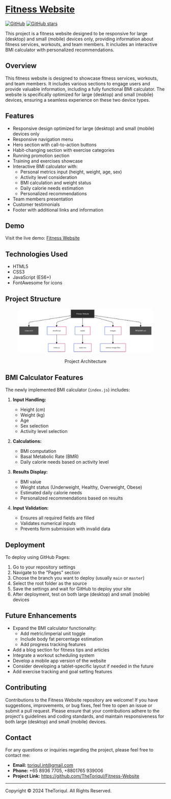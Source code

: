 # [Fitness Website](https://thetoriqul.github.io/Fitness-Website/)

[![GitHub](https://img.shields.io/badge/GitHub-Fitness_Website-blue?style=flat&logo=github)](https://github.com/TheToriqul/Fitness-Website)
[![GitHub stars](https://img.shields.io/github/stars/TheToriqul/Fitness-Website?style=social)](https://github.com/TheToriqul/Fitness-Website/stargazers)

This project is a fitness website designed to be responsive for large (desktop) and small (mobile) devices only, providing information about fitness services, workouts, and team members. It includes an interactive BMI calculator with personalized recommendations.

## Overview

This fitness website is designed to showcase fitness services, workouts, and team members. It includes various sections to engage users and provide valuable information, including a fully functional BMI calculator. The website is specifically optimized for large (desktop) and small (mobile) devices, ensuring a seamless experience on these two device types.

## Features

- Responsive design optimized for large (desktop) and small (mobile) devices only
- Responsive navigation menu
- Hero section with call-to-action buttons
- Habit-changing section with exercise categories
- Running promotion section
- Training and exercises showcase
- Interactive BMI calculator with:
  - Personal metrics input (height, weight, age, sex)
  - Activity level consideration
  - BMI calculation and weight status
  - Daily calorie needs estimation
  - Personalized recommendations
- Team members presentation
- Customer testimonials
- Footer with additional links and information

## Demo

Visit the live demo: [Fitness Website](https://thetoriqul.github.io/Fitness-Website/)

## Technologies Used

- HTML5
- CSS3
- JavaScript (ES6+)
- FontAwesome for icons

## Project Structure

<figure >
    <p align="center">
        <img src="./images/diagram.png" alt="project architecture" />
        <p align="center">Project Architecture</p> 
    </p>
   </figure>

## BMI Calculator Features

The newly implemented BMI calculator (`index.js`) includes:

1. **Input Handling:**
   - Height (cm)
   - Weight (kg)
   - Age
   - Sex selection
   - Activity level selection

2. **Calculations:**
   - BMI computation
   - Basal Metabolic Rate (BMR)
   - Daily calorie needs based on activity level

3. **Results Display:**
   - BMI value
   - Weight status (Underweight, Healthy, Overweight, Obese)
   - Estimated daily calorie needs
   - Personalized recommendations based on results

4. **Input Validation:**
   - Ensures all required fields are filled
   - Validates numerical inputs
   - Prevents form submission with invalid data

## Deployment

To deploy using GitHub Pages:

1. Go to your repository settings
2. Navigate to the "Pages" section
3. Choose the branch you want to deploy (usually `main` or `master`)
4. Select the root folder as the source
5. Save the settings and wait for GitHub to deploy your site
6. After deployment, test on both large (desktop) and small (mobile) devices

## Future Enhancements

- Expand the BMI calculator functionality:
  - Add metric/imperial unit toggle
  - Include body fat percentage estimation
  - Add progress tracking features
- Add a blog section for fitness tips and articles
- Integrate a workout scheduling system
- Develop a mobile app version of the website
- Consider developing a tablet-specific layout if needed in the future
- Add exercise tracking and goal setting features

## Contributing

Contributions to the Fitness Website repository are welcome! If you have suggestions, improvements, or bug fixes, feel free to open an issue or submit a pull request. Please ensure that your contributions adhere to the project's guidelines and coding standards, and maintain responsiveness for both large (desktop) and small (mobile) devices.

## Contact

For any questions or inquiries regarding the project, please feel free to contact me:

- **Email:** toriqul.int@gmail.com
- **Phone:** +65 8936 7705, +8801765 939006
- **Project Link:** https://github.com/TheToriqul/Fitness-Website

---

Copyright © 2024 TheToriqul. All Rights Reserved.